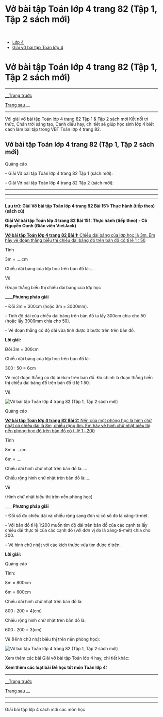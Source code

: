 # Vở bài tập Toán lớp 4 trang 82 (Tập 1, Tập 2 sách mới)

﻿

  * [Lớp 4](https://vietjack.com/series/lop-4.jsp)
  * [Giải vở bài tập Toán lớp 4](https://vietjack.com/giai-vo-bai-tap-toan-4/index.jsp)



# Vở bài tập Toán lớp 4 trang 82 (Tập 1, Tập 2 sách mới)

* * *

[__Trang trước](https://vietjack.com/giai-vo-bai-tap-toan-4/bai-150-thuc-hanh.jsp)

[Trang sau __](https://vietjack.com/giai-vo-bai-tap-toan-4/bai-152-on-tap-ve-so-tu-nhien.jsp)

* * *

Với giải vở bài tập Toán lớp 4 trang 82 Tập 1 & Tập 2 sách mới Kết nối tri thức, Chân trời sáng tạo, Cánh diều hay, chi tiết sẽ giúp học sinh lớp 4 biết cách làm bài tập trong VBT Toán lớp 4 trang 82.

## Vở bài tập Toán lớp 4 trang 82 (Tập 1, Tập 2 sách mới)

Quảng cáo

\- Giải Vở bài tập Toán lớp 4 trang 82 Tập 1 (sách mới):

\- Giải Vở bài tập Toán lớp 4 trang 82 Tập 2 (sách mới):

* * *

* * *

* * *

**Lưu trữ: Giải Vở bài tập Toán lớp 4 trang 82 Bài 151: Thực hành (tiếp theo) (sách cũ)**

**Giải Vở bài tập Toán lớp 4 trang 82 Bài 151: Thực hành (tiếp theo) - Cô Nguyễn Oanh (Giáo viên VietJack)**

[**Vở bài tập Toán lớp 4 trang 82 Bài 1:** Chiều dài bảng của lớp học là 3m. Em hãy vẽ đoạn thẳng biểu thị chiều dài bảng đó trên bản đồ có tỉ lệ 1 : 50](https://vietjack.com/giai-vo-bai-tap-toan-4/bai-1-trang-82-vbt-toan-4-tap-2.jsp)

Tính

3m = ….cm

Chiều dài bảng của lớp học trên bản đồ là:….

Vẽ

(Đoạn thẳng biểu thị chiều dài bảng của lớp học

____**Phương pháp giải**

\- Đổi 3m = 300cm (hoặc 3m = 3000mm).

\- Tính độ dài của chiều dài bảng trên bản đồ ta lấy 300cm chia cho 50 (hoặc lấy 3000mm chia cho 50).

\- Vẽ đoạn thẳng có độ dài vừa tính được ở bước trên trên bản đồ.

**Lời giải:**

Đổi 3m = 300cm

Chiều dài bảng của lớp học trên bản đồ là:

300 : 50 = 6cm

Vẽ một đoạn thẳng có độ ài 6cm trên bản đồ. Đó chính là đoạn thẳng hiển thị chiều dài bảng đồ trên bản đồ tỉ lệ 1:50.

Vẽ

![Vở bài tập Toán lớp 4 trang 82 \(Tập 1, Tập 2 sách mới\)](https://vietjack.com/giai-vo-bai-tap-toan-4/images/bai-1-trang-82-vbt-toan-4-tap-2-a.PNG)

Quảng cáo

[**Vở bài tập Toán lớp 4 trang 82 Bài 2:** Nền của một phòng học là hình chữ nhật có chiều dài là 8m, chiều rộng 6m. Em hãy vẽ hình chữ nhật biểu thị nền phòng học đó trên bản đồ có tỉ lệ 1 : 200](https://vietjack.com/giai-vo-bai-tap-toan-4/bai-2-trang-82-vbt-toan-4-tap-2.jsp)

Tính 

8m = …cm

6m = ….

Chiều dài hình chữ nhật trên bản đồ là:….

Chiều rộng hình chữ nhật trên bản đồ là:….

Vẽ

(Hình chữ nhật biểu thị trên nền phòng học)

____**Phương pháp giải**

\- Đổi số đo chiều dài và chiều rộng sang đơn vị có số đo là xăng-ti-mét.

\- Với bản đổ tỉ lệ 1:200 muốn tìm độ dài trên bản đồ của các cạnh ta lấy chiều dài thực tế của các cạnh đó (với đơn vị đo là xăng-ti-mét) chia cho 200.

\- Vẽ hình chữ nhật với các kích thước vừa tìm được ở trên.

**Lời giải:**

Quảng cáo

Tính:

8m = 800cm

6m = 600cm

Chiều dài hình chữ nhật trên bản đồ là: 

800 : 200 = 4(cm)

Chiều rộng hình chữ nhật trên bản đồ là: 

600 : 200 = 3(cm)

Vẽ (Hình chữ nhật biểu thị trên nền phòng học):

![Vở bài tập Toán lớp 4 trang 82 \(Tập 1, Tập 2 sách mới\)](https://vietjack.com/giai-vo-bai-tap-toan-4/images/bai-2-trang-82-vbt-toan-4-tap-2-a.PNG)

Xem thêm các bài Giải vở bài tập Toán lớp 4 hay, chi tiết khác:

**Xem thêm các loạt bài Để học tốt môn Toán lớp 4:**

* * *

[__Trang trước](https://vietjack.com/giai-vo-bai-tap-toan-4/bai-150-thuc-hanh.jsp)

[Trang sau __](https://vietjack.com/giai-vo-bai-tap-toan-4/bai-152-on-tap-ve-so-tu-nhien.jsp)

* * *

* * *

Giải bài tập lớp 4 sách mới các môn học
